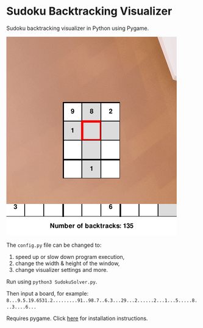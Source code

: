 # Sudoku Backtracking Visualizer
Sudoku backtracking visualizer in Python using Pygame.

![](example.gif)

The `config.py` file can be changed to:
1) speed up or slow down program execution,
2) change the width & height of the window,
3) change visualizer settings and more.

Run using `python3 SudokuSolver.py`.

Then input a board, for example:
`8...9.5.19.6531.2.........91..98.7..6.3...29...2......2...1...5.....8...3....6...`


Requires pygame. Click [here](https://www.pygame.org/wiki/GettingStarted) for installation instructions.
